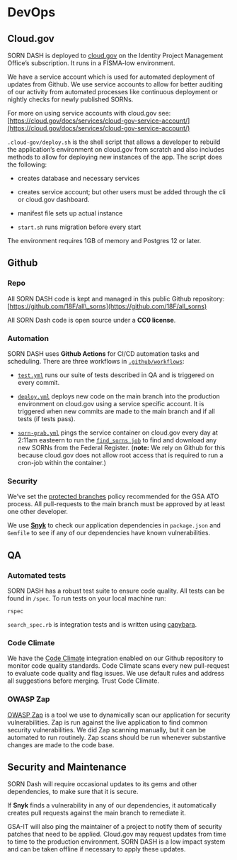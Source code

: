 # DevOps

## Cloud.gov

SORN DASH is deployed to
[cloud.gov](https://cloud.gov/) on the
Identity Project Management Office’s subscription. It runs in a
FISMA-low environment.

We have a service account which is used for automated deployment of
updates from Github. We use service accounts to allow for better
auditing of our activity from automated processes like continuous
deployment or nightly checks for newly published SORNs.

For more on using service accounts with cloud.gov see:
[https://cloud.gov/docs/services/cloud-gov-service-account/](https://cloud.gov/docs/services/cloud-gov-service-account/)

`.cloud-gov/deploy.sh` is the shell script that allows a developer to
rebuild the application’s environment on cloud.gov from scratch and also
includes methods to allow for deploying new instances of the app. The
script does the following:

  - creates database and necessary services

  - creates service account; but other users must be added through the
    cli or cloud.gov dashboard.

  - manifest file sets up actual instance

  - `start.sh` runs migration before every start

The environment requires 1GB of memory and Postgres 12 or later.

## Github

### **Repo**

All SORN DASH code is kept and managed in this public Github repository: [https://github.com/18F/all\_sorns](https://github.com/18F/all_sorns)

All SORN Dash code is open source under a **CC0 license**.

### **Automation**

SORN DASH uses **Github Actions** for CI/CD automation tasks and
scheduling. There are three workflows in
[`.github/workflows`](https://github.com/18F/all_sorns/tree/main/.github/workflows):

- [`test.yml`](https://github.com/18F/all_sorns/blob/main/.github/workflows/test.yml)
 runs our suite of tests described in QA and is triggered on every
 commit.

- [`deploy.yml`](https://github.com/18F/all_sorns/blob/main/.github/workflows/deploy.yml)
 deploys new code on the main branch into the production environment on cloud.gov using a service specific account. It is triggered when
 new commits are made to the main branch and if all tests (if tests
 pass).

- [`sorn-grab.yml`](https://github.com/18F/all_sorns/blob/main/.github/workflows/sorn-grab.yml) pings the service container on cloud.gov
 every day at 2:11am easteern to run the [`find_sorns job`](https://github.com/18F/all_sorns/blob/main/app/jobs/find_sorns_job.rb) to find and download any new SORNs from the Federal Register. (**note:** We rely on Github for this because cloud.gov does not allow root access that is required to run a cron-job within the container.)

### **Security**

We’ve set the [protected
branches](https://docs.github.com/en/github/administering-a-repository/about-protected-branches)
policy recommended for the GSA ATO process. All pull-requests to the
main branch must be approved by at least one other developer.

We use
[**Snyk**](https://github.com/snyk/snyk)
to check our application dependencies in `package.json` and
`Gemfile` to see if any of our dependencies have known
vulnerabilities.

## QA

### **Automated tests**

SORN DASH has a robust test suite to ensure code quality. All tests can
be found in `/spec`. To run tests on your local machine run:

 `rspec`

`search_spec.rb` is integration tests and is written using [capybara](https://github.com/teamcapybara/capybara).

### **Code Climate**

We have the [Code
Climate](https://codeclimate.com/github/18F/all_sorns)
integration enabled on our Github repository to monitor code quality
standards. Code Climate scans every new pull-request to evaluate code
quality and flag issues. We use default rules and address all
suggestions before merging. Trust Code Climate.

### **OWASP Zap**

[OWASP
Zap](https://owasp.org/www-project-zap/) is a tool we use to
dynamically scan our application for security vulnerabilities. Zap is
run against the live application to find common security
vulnerabilities. We did Zap scanning manually, but it can be automated
to run routinely. Zap scans should be run whenever substantive changes
are made to the code base.

## Security and Maintenance

SORN Dash will require occasional updates to its gems and other
dependencies, to make sure that it is secure.

If **Snyk** finds a vulnerability in any of our dependencies, it
automatically creates pull requests against the main branch to remediate
it.

GSA-IT will also ping the maintainer of a project to notify them of
security patches that need to be applied. Cloud.gov may request updates
from time to time to the production environment. SORN DASH is a low
impact system and can be taken offline if necessary to apply these
updates.
